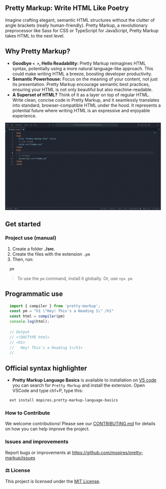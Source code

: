 
## Pretty Markup: Write HTML Like Poetry

Imagine crafting elegant, semantic HTML structures without the clutter of angle brackets (really human-friendly).  Pretty Markup, a revolutionary preprocessor like Sass for CSS or TypeScript for JavaScript, Pretty Markup takes HTML to the next level.

## Why Pretty Markup?

* **Goodbye `< >`, Hello Readability:** Pretty Markup reimagines HTML syntax, potentially using a more natural language-like approach. This could make writing HTML a breeze, boosting developer productivity.
* **Semantic Powerhouse:**  Focus on the meaning of your content, not just its presentation. Pretty Markup encourage semantic best practices, ensuring your HTML is not only beautiful but also machine-readable.
* **A Superset of HTML?**  Think of it as a layer on top of regular HTML. Write clean, concise code in Pretty Markup, and it seamlessly translates into standard, browser-compatible HTML under the hood. It represents a potential future where writing HTML is an expressive and enjoyable experience.

![Pretty Markup](https://raw.githubusercontent.com/mopires/pretty-markup/main/assets/gif/intellisense.gif)

## Get started 

###  Project use (manual)
1. Create a folder __./src__.
2. Create the files with the extension `.pm`
3. Then, run:

```bash
  pm 
```

> To use the `pm` command, install it globally. Or, use `npx pm`

## Programmatic use
```ts
  import { compiler } from 'pretty-markup';
  const pm = "h1 \"Hey! This's a Heading 1\" /h1"
  const html = compiler(pm)
  console.log(html);

  // Output
  // <!DOCTYPE html>
  // <h1>
  //   Hey! This's a Heading 1</h1>
  //
```


## Official syntax highlighter 
- **Pretty Markup Language Basics** is available to installation on [VS code]("https://marketplace.visualstudio.com/items?itemName=mopires.pretty-markup-language-basics") you can search for `Pretty Markup` and install the extension. Open VSCode and type ctrl+P, type this:

```bash
  ext install mopires.pretty-markup-language-basics
```

### How to Contribute 
We welcome contributions! Please see our [CONTRIBUTING.md](CONTRIBUTING.md) for details on how you can help improve the project.

### Issues and improvements 
Report bugs or improvements at https://github.com/mopires/pretty-markup/issues

### ⚖️ License 
This project is licensed under the [MIT License](LICENSE.txt).